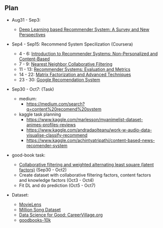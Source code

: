 ## Plan
* Aug31 - Sep3:
  * [Deep Learning based Recommender System: A Survey and New Perspectives](https://arxiv.org/pdf/1707.07435.pdf)
* Sep4 - Sep15: Recommend System Specilization (Coursera)
  * 4 - 6: [Introduction to Recommender Systems: Non-Personalized and Content-Based](https://www.coursera.org/learn/recommender-systems-introduction/home/welcome)
  * 7 - 9: [Nearest Neighbor Collaborative Filtering](https://www.coursera.org/learn/collaborative-filtering/home/welcome)
  * 11 - 13: [Recommender Systems: Evaluation and Metrics](https://www.coursera.org/learn/recommender-metrics/home/welcome)
  * 14 - 22: [Matrix Factorization and Advanced Techniques](https://www.coursera.org/learn/matrix-factorization/home/welcome)
  * 23 - 30: [Google Recomendation System](https://www.youtube.com/channel/UCQgBXHmV9BTQEIobCFt7TSQ/videos)
  
* Sep30 - Oct7: (Task)
  * medium:
    * https://medium.com/search?q=content%20recomend%20system
  * kaggle task planning
    * https://www.kaggle.com/marlesson/myanimelist-dataset-animes-profiles-reviews
    * https://www.kaggle.com/andradaolteanu/work-w-audio-data-visualise-classify-recommend
    * https://www.kaggle.com/achintyatripathi/content-based-news-recomender-system 
* good-book task:
  * [Collaborative filtering and weighted alternating least square (latent factors)](https://fairyonice.github.io/Learn-about-collaborative-filtering-and-weighted-alternating-least-square-with-tensorflow.html) (Sep30 - Oct2)
  * Create dataset with collaborative filtering factors, content factors and knowledge factors (Oct3 - Oct4)
  * Fit DL and do prediction (Oct5 - Oct7)

* Dataset:
  * [MovieLens](https://grouplens.org/datasets/movielens/) 
  * [Million Song Dataset](http://millionsongdataset.com/)
  * [Data Science for Good: CareerVillage.org](https://www.kaggle.com/c/data-science-for-good-careervillage/data?select=answers.csv)
  * [goodbooks-10k](https://www.kaggle.com/zygmunt/goodbooks-10k)
